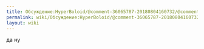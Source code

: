 ```yaml
---
title: Обсуждение:HyperBoloid/@comment-36065787-20180804160732/@comment-178.47.92.255-20180811172455
permalink: wiki/Обсуждение:HyperBoloid/@comment-36065787-20180804160732/@comment-178.47.92.255-20180811172455/
layout: wiki
---
```


да ну

